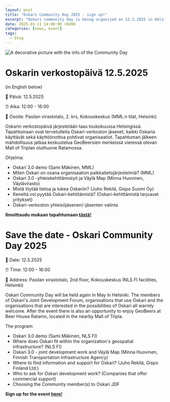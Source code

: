 ```yaml
---
layout: post
title: "Oskari Community Day 2025 - sign up!"
excerpt: "Oskari community day is being organized on 12.5.2025 in Helsinki! Save the date & sign up. This blog post will be updated."
date: 2025-03-11 14:00:00 +0200
categories: [news, event]
tags:
  - blog
---
```


![A decorative picture with the info of the Community Day](/resources/2025/Community_Day2025.jpeg)

# Oskarin verkostopäivä 12.5.2025

(in English below)

📅 Päivä: 12.5.2025

⏰ Aika: 12:00 - 16:00

📍 Osoite: Pasilan virastotalo, 2. krs, Kokouskeskus (MML:n tilat, Helsinki)

Oskarin verkostopäivä järjestetään taas toukokuussa Helsingissä. Tapahtumaan ovat tervetulleita Oskari-verkoston jäsenet, kaikki Oskaria käyttävät sekä käyttöönottoa pohtivat organisaatiot. Tapahtuman jälkeen mahdollisuus jatkaa keskustelua GeoBeersien merkeissä vieressä olevan Mall of Triplan oluthuone Ratamossa.

Ohjelma:
- Oskari 3.0 demo (Sami Mäkinen, MML)
- Miten Oskari on osana organisaation paikkatietojärjestelmiä? (MML)
- Oskari 3.0 -yhteiskehittämistyö ja Väylä Map (Minna Huovinen, Väylävirasto)
- Mistä löytää tietoa ja tukea Oskariin? (Juho Rekilä, Gispo Suomi Oy)
- Keneltä voi pyytää Oskari-kehittämistä? (Oskari-kehittämistä tarjoavat yritykset)
- Oskari-verkoston yhteisöjäsenen/-jäsenten valinta

**Ilmoittaudu mukaan tapahtumaan [tästä!](https://docs.google.com/forms/d/e/1FAIpQLSc6Z3OAmb2nCXHQGFBTWNhZWv34Q33x7hwtuR57jutSTwdAzQ/viewform)**


# Save the date - Oskari Community Day 2025

📅 Date: 12.5.2025

⏰ Time: 12:00 - 16:00

📍 Address: Pasilan virastotalo, 2nd floor, Kokouskeskus (NLS FI facilities, Helsinki)

Oskari Community Day will be held again in May in Helsinki. The members of Oskari's Joint Development Forum, organisations that use Oskari and the organisations that are interested in the possibilities of Oskari all warmly welcome. After the event there is also an opportunity to enjoy GeoBeers at Beer House Ratamo, located in the nearby Mall of Tripla.

The program: 
- Oskari 3.0 demo (Sami Mäkinen, NLS FI)
- Where does Oskari fit within the organization's geospatial infrastructure? (NLS FI)
- Oskari 3.0 - joint development work and Väylä Map (Minna Huovinen, Finnish Transportation Infrastructure Agency)
- Where to find information and support for Oskari? (Juho Rekilä, Gispo Finland Ltd.)
- Who to ask for Oskari development work? (Companies that offer commercial support)
- Choosing the Community member(s) to Oskari JDF

**Sign up for the event [here!](https://docs.google.com/forms/d/e/1FAIpQLSc6Z3OAmb2nCXHQGFBTWNhZWv34Q33x7hwtuR57jutSTwdAzQ/viewform)**
